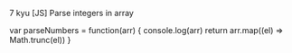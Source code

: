 7 kyu
[JS] Parse integers in array

var parseNumbers = function(arr) {
  console.log(arr)
  return arr.map((el) =>  Math.trunc(el))
}
